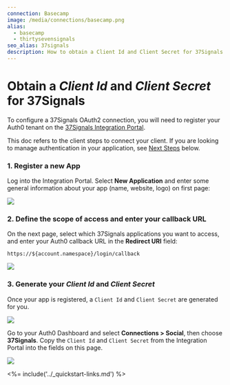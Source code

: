 ```yaml
---
connection: Basecamp
image: /media/connections/basecamp.png
alias:
  - basecamp
  - thirtysevensignals
seo_alias: 37signals
description: How to obtain a Client Id and Client Secret for 37Signals.
---
```


# Obtain a *Client Id* and *Client Secret* for 37Signals

To configure a 37Signals OAuth2 connection, you will need to register your Auth0 tenant on the [37Signals Integration Portal](https://integrate.37signals.com/).

This doc refers to the client steps to connect your client. If you are looking to manage authentication in your application, see [Next Steps](#next-steps) below.

### 1. Register a new App

Log into the Integration Portal. Select **New Application** and enter some general information about your app (name, website, logo) on first page:

![](/media/articles/connections/social/37signals/37signals-register-1.png)

### 2. Define the scope of access and enter your callback URL

On the next page, select which 37Signals applications you want to access, and enter your Auth0 callback URL in the **Redirect URI** field:

    https://${account.namespace}/login/callback

![](/media/articles/connections/social/37signals/37signals-register-2.png)

### 3. Generate your *Client Id* and *Client Secret*

Once your app is registered, a `Client Id` and `Client Secret` are generated for you.

![](/media/articles/connections/social/37signals/37signals-register-4.png)

Go to your Auth0 Dashboard and select **Connections > Social**, then choose **37Signals**. Copy the `Client Id` and `Client Secret` from the Integration Portal into the fields on this page.

![](/media/articles/connections/social/37signals/37signals-add-connection.png)

<%= include('../_quickstart-links.md') %>
